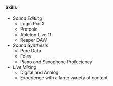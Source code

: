 #### Skills
- *Sound Editing*
  - Logic Pro X
  - Protools
  - Ableton Live 11
  - Reaper DAW
- *Sound Synthesis*
  - Pure Data
  - Foley
  - Piano and Saxophone Profeciency
- *Live Mixing*
  - Digital and Analog
  - Experience with a large variety of content
